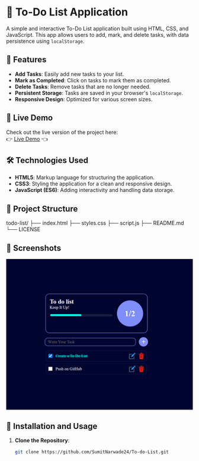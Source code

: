 
# 📝 To-Do List Application

A simple and interactive To-Do List application built using HTML, CSS, and JavaScript. This app allows users to add, mark, and delete tasks, with data persistence using `localStorage`.

## 🚀 Features

- **Add Tasks**: Easily add new tasks to your list.
- **Mark as Completed**: Click on tasks to mark them as completed.
- **Delete Tasks**: Remove tasks that are no longer needed.
- **Persistent Storage**: Tasks are saved in your browser's `localStorage`.
- **Responsive Design**: Optimized for various screen sizes.

## 🔗 Live Demo

Check out the live version of the project here:  
👉 [Live Demo](https://github.com/SumitNarwade24/To-do-List/) 👈


## 🛠️ Technologies Used

- **HTML5**: Markup language for structuring the application.
- **CSS3**: Styling the application for a clean and responsive design.
- **JavaScript (ES6)**: Adding interactivity and handling data storage.

## 📂 Project Structure

todo-list/ ├── index.html ├── styles.css ├── script.js ├── README.md └── LICENSE


## 📸 Screenshots

![App Screenshot](LICENSE/todoList.png)


## 🔧 Installation and Usage

1. **Clone the Repository**:
   ```bash
   git clone https://github.com/SumitNarwade24/To-do-List.git
